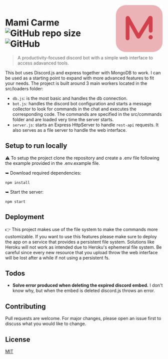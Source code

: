 <!--
 Copyright (c) 2021 Tomas Vergara

 This software is released under the MIT License.
 https://opensource.org/licenses/MIT
-->

<img src="./public/img/logo.svg" width="150" align="right" />

# Mami Carme <img alt="GitHub repo size" src="https://img.shields.io/github/repo-size/TOMIVERGARA/mami-carme"> <img alt="GitHub" src="https://img.shields.io/github/license/TOMIVERGARA/mami-carme">
> A productivity-focused discord bot with a simple web interface to access adavanced tools.

This bot uses Discord.js and express together with MongoDB to work. I can be used as a starting point to expand with more advanced features to fit your needs. The project is built around 3 main workers located in the src/loaders folder: 
 - `db.js`: is the most basic and handles the db connection. 
 - `bot.js`: handles the discord bot configuration and starts a message collector to look for commands in the chat and executes the corresponding code. The commands are specified in the src/commands folder and are loaded very time the server starts.
 - `server.js`: starts an Express HttpServer to handle `rest-api` requests. It also serves as a file server to handle the web interface.
 
 ## Setup to run locally
 ⚠️ To setup the project clone the repository and create a .env file following the example provided in the .env.example file.
 
 ➥ Download required dependencies:
````
npm install
````
 ➥ Start the server:
````
npm start
````
## Deployment
👉 This project makes use of the file system to make the commands more customizable. If you want to use this features please make sure to deploy the app on a service that provides a persistent file system. Solutions like Heroku will not work as intended due to Heroku's ephemeral file system. Be careful since every new resource that you upload throw the web interface will be lost after a while if not using a persistent fs.

## Todos
 - **Solve error produced when deleting the expired discord embed.** I don't know why, but when the embed is deleted discord.js throws an error.

## Contributing
Pull requests are welcome. For major changes, please open an issue first to discuss what you would like to change.

## License
[MIT](https://choosealicense.com/licenses/mit/)
